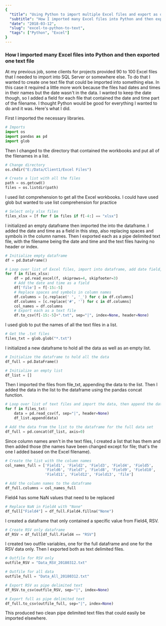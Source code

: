 ```yaml
---
{
  "title": "Using Python to import multiple Excel files and export as one text file",
  "subtitle": "How I imported many Excel files into Python and then exported one text file",
  "date": "2018-03-12",
  "slug": "excel-to-python-to-text",
  "tags": ["Python", "Excel"]
}
---
```

<!--more-->

### How I imported many Excel files into Python and then exported one text file

At my previous job, some clients for projects provided 90 to 100 Excel files that I needed to import into SQL Server or somewhere else. To do that I wanted to create one text file that could be imported into something else. In this case it required a little more work because the files had dates and times in their names but the date wasn't in the data. I wanted to keep the date though, so I added a field for each file that contained the date and time part of the filename. I thought Python would be good for everything I wanted to do and it was. Here's what I did.

First I imported the necessary libraries.


```python
# Imports
import os
import pandas as pd
import glob
```

Then I changed to the directory that contained the workbooks and put all of the filenames in a list.


```python
# Change directory
os.chdir("E:/Data/Client1/Excel Files")

# Create a list with all the files
path = os.getcwd()
files = os.listdir(path)
```

I used list comprehension to get all the Excel workbooks. I could have used glob but wanted to use list comprehension for practice


```python
# Select only xlsx files
files_xlsx = [f for f in files if f[-4:] == "xlsx"]
```

I initialized an empty dataframe then imported the into the dataframe. I added the date and time as a field in this step, also replacing spaces and symbols in the column names. Then I exported each as a pipe delimited text file, with the filename being the date and time and the text files having no header or index.


```python
# Initialize empty dataframe
df = pd.DataFrame()

# Loop over list of Excel files, import into dataframe, add date field, and export
for f in files_xlsx:
    df = pd.read_excel(f, skiprows=4, skipfooter=3)
    # Add the date and time as a field
    df['file'] = f[-15:-5]
    # Replace spaces and symbols in column names
    df.columns = [c.replace(' ', '_') for c in df.columns]
    df.columns = [c.replace('#', '') for c in df.columns]
    col_names = df.columns
    # Export each as a text file
    df.to_csv(f[-15:-5]+".txt", sep="|", index=None, header=None)
```

I used glob to put the names of all the text files in a list.


```python
# Get the .txt files
files_txt = glob.glob("*.txt")
```

I initialized a new dataframe to hold all the data as well as an empty list.


```python
# Initialize the dataframe to hold all the data
df_full = pd.DataFrame()

# Initialize an empty list
df_list = []
```

Then I imported the files from file_txt, appending the data to the list. Then I added the data in the list to the dataframe using the pandas concat function.


```python
# Loop over list of text files and import the data, then append the data to a list
for f in files_txt:
    data = pd.read_csv(f, sep="|", header=None)
    df_list.append(data)

# Add the data from the list to the dataframe for the full data set
df_full = pd.concat(df_list, axis=0)
```

Since column names aren't in the text files, I created a list that has them and then added those (the names have been changed except for file; that's the one I added based on the Excel filename).


```python
# Create the list with the column names
col_names_full = ['Field1', 'Field2', 'Field3', 'Field4', 'Field5',
                  'Field6', 'Field7', 'Field8', 'Field9', 'Field10',
                  'Field11', 'Field12', 'Field13', 'file']

# Add the column names to the dataframe
df_full.columns = col_names_full
```

Field4 has some NaN values that need to be replaced


```python
# Replace NaN in Field4 with "None"
df_full["Field4"] = df_full.Field4.fillna("None")
```

I created a dataframe that only contained a specific value from Field4, RSV.


```python
# Create RSV only dataframe
df_RSV = df_full[df_full.Field4 == "RSV"]
```

I created two outfile variables, one for the full dataframe and one for the RSV data only. Then I exported both as text delimited files.


```python
# Outfile for RSV only
outfile_RSV = "Data_RSV_20180312.txt"

# Outfile for all data
outfile_full = "Data_All_20180312.txt"

# Export RSV as pipe delimited text
df_RSV.to_csv(outfile_RSV, sep="|", index=None)

# Export full as pipe delimited text
df_full.to_csv(outfile_full, sep="|", index=None)
```

This produced two clean pipe delimited text files that could easily be imported elsewhere.

